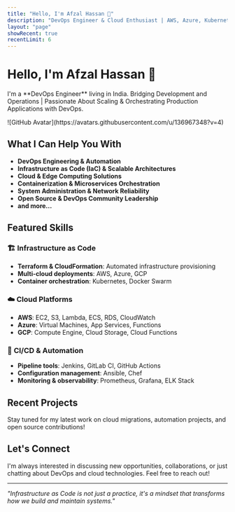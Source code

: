 ```yaml
---
title: "Hello, I'm Afzal Hassan 👋"
description: "DevOps Engineer & Cloud Enthusiast | AWS, Azure, Kubernetes, Terraform"
layout: "page"
showRecent: true
recentLimit: 6
---
```


<div class="avatar-container">
  <div class="avatar-text">
    <h1>Hello, I'm Afzal Hassan 👋</h1>
    <p>I'm a **DevOps Engineer** living in India. Bridging Development and Operations | Passionate About Scaling & Orchestrating Production Applications with DevOps.</p>
  </div>
  <div class="avatar-image">
    ![GitHub Avatar](https://avatars.githubusercontent.com/u/136967348?v=4)
  </div>
</div>

## What I Can Help You With

- **DevOps Engineering & Automation**
- **Infrastructure as Code (IaC) & Scalable Architectures**
- **Cloud & Edge Computing Solutions**
- **Containerization & Microservices Orchestration**
- **System Administration & Network Reliability**
- **Open Source & DevOps Community Leadership**
- **and more...**

## Featured Skills

### 🏗️ **Infrastructure as Code**
- **Terraform & CloudFormation**: Automated infrastructure provisioning
- **Multi-cloud deployments**: AWS, Azure, GCP
- **Container orchestration**: Kubernetes, Docker Swarm

### ☁️ **Cloud Platforms**
- **AWS**: EC2, S3, Lambda, ECS, RDS, CloudWatch
- **Azure**: Virtual Machines, App Services, Functions
- **GCP**: Compute Engine, Cloud Storage, Cloud Functions

### 🔄 **CI/CD & Automation**
- **Pipeline tools**: Jenkins, GitLab CI, GitHub Actions
- **Configuration management**: Ansible, Chef
- **Monitoring & observability**: Prometheus, Grafana, ELK Stack

## Recent Projects

Stay tuned for my latest work on cloud migrations, automation projects, and open source contributions!

## Let's Connect

I'm always interested in discussing new opportunities, collaborations, or just chatting about DevOps and cloud technologies. Feel free to reach out!

---

*"Infrastructure as Code is not just a practice, it's a mindset that transforms how we build and maintain systems."*